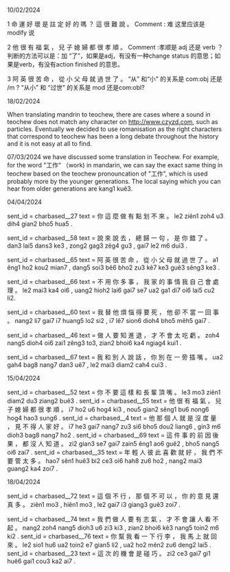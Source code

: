 10/02/2024

1 命 運 好 壞 是 註 定 好 的 嗎 ？ 這 很 難 說 。 
Comment : 难 这里应该是modify 说

2 他 很 有 福 氣 ， 兒 子 媳 婦 都 很 孝 順 。 
Comment :孝顺是 adj 还是 verb ？
判断的方法可以是：加 “了”，如果是adj，有没有一种change status 的意思；如果是verb，有没有action finished 的意思。

3 阿 英 很 苦 命 ， 從 小 父 母 就 過 世 了 。 
“从” 和“小” 的关系是 com:obj 还是 /m ? “从小” 和 “过世” 的关系是 mod 还是com:obl? 

18/02/2024

When translating mandrin to teochew, there are cases where a sound in teochew does not match any character on http://www.czyzd.com, such as particles. Eventually we decided to use romanisation as the right characters that correspond to teochew has been a long debate throughout the history and it is not easy at all to find. 

07/03/2024
we have discussed some translation in Teochew. For example, for the word "工作“ （work) in mandarin, we can say the exact same thing in teochew based on the teochew pronouncation of "工作", which is used probably more by the younger generations. The local saying which you can hear from older generations are kang1 kuê3.







04/04/2024

sent_id = charbased__27
text = 你 這 麼 做 有 點 划 不 來 。
         le2 ziên1 zoh4 u3 dih4 gian2 bho5 hua5 .

sent_id = charbased__58
text = 說 來 說 去 ， 總 歸 一 句 ， 是 你 錯 了 。
         dan3 lai5 dans3 ke3 , zong2 gag3 zêg4 gu3 , gai7 le2 m6 dui3 .

sent_id = charbased__65
text = 阿 英 很 苦 命 ， 從 小 父 母 就 過 世 了 。
         a1 êng1 ho2 kou2 mian7 ,  dang5 soi3 bê6 bho2 zu3 kê7 ke3 guê3 sêng3 ke3 . 

sent_id = charbased__66
text = 不 用 你 多 事 ， 我 家 的 事 情 我 自 己 會 處 理 。
         le2 mai3 ka4 oi6 , uang2 hioh2 lai6 gai7 se7 ua2 ga1 di7 oi6 lai5 cu2 li2. 

sent_id = charbased__60
text = 我 替 他 煩 惱 得 要 死 ， 他 卻 不 當 一 回 事 。
         nang2 li7 gai7 i7 huang5 lo2 si2 , i7 lê7 sion6 dioh4 bho5 mêh5 gai7 .

sent_id = charbased__46
text = 做 人 要 知 進 退 ， 才 不 會 太 吃 虧 。
        zoh4 nang5 dioh4 oi6 zai1 zêng3 to3, zian2 bhoi6 ka4 ngiag4 kui1 . 

sent_id = charbased__67
text = 我 和 別 人 說 話 ， 你 別 在 一 旁 插 嘴 。
         ua2 gah4 bag8 nang7 dan3 uê7 , le2 mai3 diam2 cah4 cui3 .
         

15/04/2024

sent_id = charbased__52
text = 你 不 要 這 樣 和 長 輩 頂 嘴 。
         le3 mo3 ziên1 diam2 du3 ziang2 buê3 .
sent_id = charbased__55
text = 他 很 有 福 氣 ， 兒 子 媳 婦 都 很 孝 順 。
         i7 ho2 u6 hog4 ki3 , nou5 gian2 sêng1 bu6 nong6 hog4 hao3 sung6 .
sent_id = charbased__4
text = 他 那 個 人 就 是 沒 度 量 ， 見 不 得 人 家 好 。
         i7 he3 gai7 nang7 zu3 si6 bho5 dou2 liang6 , gin3 m6 dioh3 bag8 nang7 ho2 .
sent_id = charbased__69
text = 這 件 事 的 前 因 後 果 ， 都 沒 人 知 道 。
         zi2 gian3 se7 gai7 zain5 êng1 ao6 guê2 , bho5 nang5 oi6 zai7 .
sent_id = charbased__35
text = 年 輕 人 彼 此 喜 歡 就 好 ， 我 們 不 要 管 太 多 。
         hao7 sên1 huê3 bi2 ce3 oi6 hah8  zu6 ho2 , nang2 mai3 guang2 ka4 zoi7 .

18/04/2024

sent_id = charbased__72
text = 這 個 不 行 ， 那 個 不 可 以 ， 你 的 意 見 還 真 多 。
         ziên1 mo3 , hiên1 mo3 , le2 gai7 i3 giang3 guê3 zoi7 . 

sent_id = charbased__74
text = 我 們 做 人 要 有 志 氣 ， 才 不 會 讓 人 看 不 起 。
         nang2 zoh4 nang5 dioh3 u6 zi3 ki3 , zian2 bhoi6 kê3 nang5 toin2 m6 ki2 . 
sent_id = charbased__76
text = 你 幫 我 看 一 下 行 李 ， 我 馬 上 就 回 來 。
         le2 sio1 hu6 ua2 toin2 e7 gian5 li2 , ua2 ho2 mên2 zu6 deng2 lai5 .
sent_id = charbased__23
text = 這 次 的 機 會 是 碰 巧 。
         zi2 ce3 gai7 gi1 huê6 gai1 cou3 ka2 ai7 .
